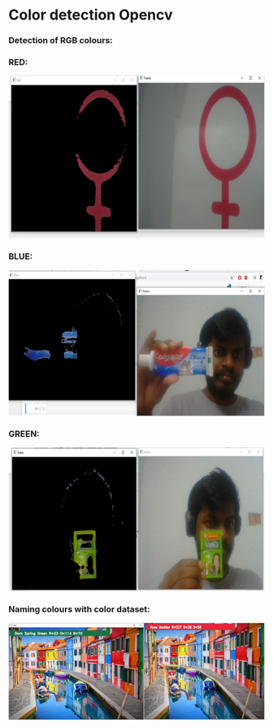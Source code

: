 # Color detection Opencv

### Detection of RGB colours:

### RED:
![](images/red.png)

### BLUE:
![](images/blue.png)

### GREEN:
![](images/green.png)

### Naming colours with color dataset:
![](images/nc.png)
